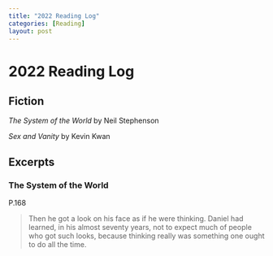 ```yaml
---
title: "2022 Reading Log"
categories: [Reading]
layout: post
---
```

# 2022 Reading Log

## Fiction
_The System of the World_ by Neil Stephenson

_Sex and Vanity_ by Kevin Kwan

## Excerpts

### The System of the World
P.168 
> Then he got a look on his face as if he were thinking. Daniel had learned, in his almost seventy years, not to expect much of people who got such looks, because thinking really was something one ought to do all the time.
